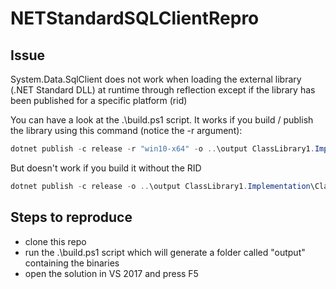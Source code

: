# NETStandardSQLClientRepro

## Issue

System.Data.SqlClient does not work when loading the external library (.NET Standard DLL) at runtime through reflection except if the library has been published for a specific platform (rid)

You can have a look at the .\build.ps1 script. It works if you build / publish the library using this command (notice the -r argument):

```powershell
dotnet publish -c release -r "win10-x64" -o ..\output ClassLibrary1.Implementation\ClassLibrary1.Implementation.csproj
```

But doesn't work if you build it without the RID

```powershell
dotnet publish -c release -o ..\output ClassLibrary1.Implementation\ClassLibrary1.Implementation.csproj
```

## Steps to reproduce

- clone this repo
- run the .\build.ps1 script which will generate a folder called "output" containing the binaries
- open the solution in VS 2017 and press F5
